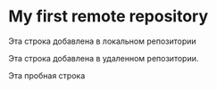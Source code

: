 # My first remote repository

Эта строка добавлена в локальном репозитории

Эта строка добавлена в удаленном репозитории.

Эта пробная строка
